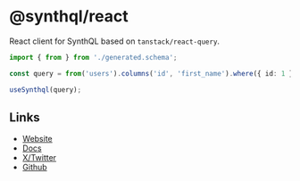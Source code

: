# @synthql/react

React client for SynthQL based on `tanstack/react-query`.

```ts
import { from } from './generated.schema';

const query = from('users').columns('id', 'first_name').where({ id: 1 }).many();

useSynthql(query);
```

## Links

-   [Website](https://synthql.github.io/synthql/)
-   [Docs](https://synthql.github.io/synthql/docs/getting-started)
-   [X/Twitter](https://twitter.com/fernandohur)
-   [Github](https://github.com/synthql/synthql)
